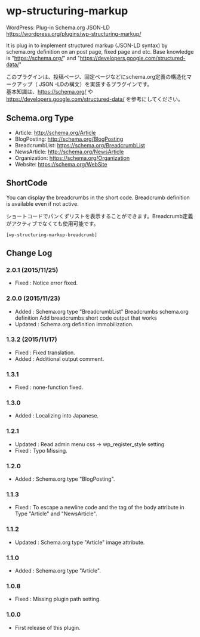 # wp-structuring-markup
WordPress: Plug-in Schema.org JSON-LD  
https://wordpress.org/plugins/wp-structuring-markup/

It is plug in to implement structured markup (JSON-LD syntax) by schema.org definition on an post page, fixed page and etc. 
Base knowledge is "https://schema.org/" and "https://developers.google.com/structured-data/"

このプラグインは、投稿ページ、固定ページなどにschema.org定義の構造化マークアップ（ JSON -LDの構文）を実装するプラグインです。  
基本知識は、https://schema.org/ や https://developers.google.com/structured-data/ を参考にしてください。

## Schema.org Type

- Article: http://schema.org/Article
- BlogPosting: http://schema.org/BlogPosting
- BreadcrumbList: https://schema.org/BreadcrumbList
- NewsArticle: http://schema.org/NewsArticle
- Organization: https://schema.org/Organization
- Website: https://schema.org/WebSite

## ShortCode
You can display the breadcrumbs in the short code. Breadcrumb definition is available even if not active.

ショートコードでパンくずリストを表示することができます。Breadcrumb定義がアクティブでなくても使用可能です。

```
[wp-structuring-markup-breadcrumb]
```

## Change Log

### 2.0.1 (2015/11/25)
- Fixed : Notice error fixed.

### 2.0.0 (2015/11/23)
- Added : Schema.org type "BreadcrumbList" Breadcrumbs schema.org definition Add breadcrumbs short code output that works
- Updated : Schema.org definition immobilization.

### 1.3.2 (2015/11/17)
- Fixed : Fixed translation.
- Added : Additional output comment.

### 1.3.1
- Fixed : none-function fixed.

### 1.3.0
- Added : Localizing into Japanese.

### 1.2.1
- Updated : Read admin menu css -> wp_register_style setting
- Fixed : Typo Missing.

### 1.2.0
- Added : Schema.org type "BlogPosting".

### 1.1.3
- Fixed : To escape a newline code and the tag of the body attribute in Type "Article" and "NewsArticle".

### 1.1.2
- Updated : Schema.org type "Article" image attribute.

### 1.1.0
- Added : Schema.org type "Article".

### 1.0.8
- Fixed : Missing plugin path setting.

### 1.0.0
- First release of this plugin.